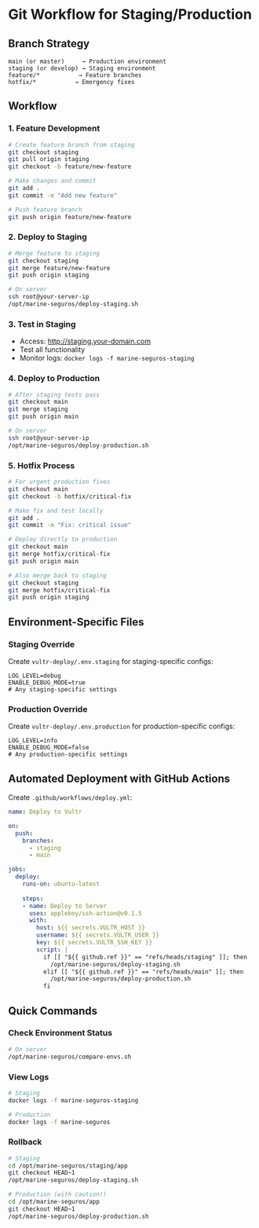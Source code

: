 # Git Workflow for Staging/Production

## Branch Strategy

```
main (or master)     → Production environment
staging (or develop) → Staging environment  
feature/*           → Feature branches
hotfix/*           → Emergency fixes
```

## Workflow

### 1. Feature Development
```bash
# Create feature branch from staging
git checkout staging
git pull origin staging
git checkout -b feature/new-feature

# Make changes and commit
git add .
git commit -m "Add new feature"

# Push feature branch
git push origin feature/new-feature
```

### 2. Deploy to Staging
```bash
# Merge feature to staging
git checkout staging
git merge feature/new-feature
git push origin staging

# On server
ssh root@your-server-ip
/opt/marine-seguros/deploy-staging.sh
```

### 3. Test in Staging
- Access: http://staging.your-domain.com
- Test all functionality
- Monitor logs: `docker logs -f marine-seguros-staging`

### 4. Deploy to Production
```bash
# After staging tests pass
git checkout main
git merge staging
git push origin main

# On server
ssh root@your-server-ip
/opt/marine-seguros/deploy-production.sh
```

### 5. Hotfix Process
```bash
# For urgent production fixes
git checkout main
git checkout -b hotfix/critical-fix

# Make fix and test locally
git add .
git commit -m "Fix: critical issue"

# Deploy directly to production
git checkout main
git merge hotfix/critical-fix
git push origin main

# Also merge back to staging
git checkout staging
git merge hotfix/critical-fix
git push origin staging
```

## Environment-Specific Files

### Staging Override
Create `vultr-deploy/.env.staging` for staging-specific configs:
```env
LOG_LEVEL=debug
ENABLE_DEBUG_MODE=true
# Any staging-specific settings
```

### Production Override
Create `vultr-deploy/.env.production` for production-specific configs:
```env
LOG_LEVEL=info
ENABLE_DEBUG_MODE=false
# Any production-specific settings
```

## Automated Deployment with GitHub Actions

Create `.github/workflows/deploy.yml`:
```yaml
name: Deploy to Vultr

on:
  push:
    branches:
      - staging
      - main

jobs:
  deploy:
    runs-on: ubuntu-latest
    
    steps:
    - name: Deploy to Server
      uses: appleboy/ssh-action@v0.1.5
      with:
        host: ${{ secrets.VULTR_HOST }}
        username: ${{ secrets.VULTR_USER }}
        key: ${{ secrets.VULTR_SSH_KEY }}
        script: |
          if [[ "${{ github.ref }}" == "refs/heads/staging" ]]; then
            /opt/marine-seguros/deploy-staging.sh
          elif [[ "${{ github.ref }}" == "refs/heads/main" ]]; then
            /opt/marine-seguros/deploy-production.sh
          fi
```

## Quick Commands

### Check Environment Status
```bash
# On server
/opt/marine-seguros/compare-envs.sh
```

### View Logs
```bash
# Staging
docker logs -f marine-seguros-staging

# Production
docker logs -f marine-seguros
```

### Rollback
```bash
# Staging
cd /opt/marine-seguros/staging/app
git checkout HEAD~1
/opt/marine-seguros/deploy-staging.sh

# Production (with caution!)
cd /opt/marine-seguros/app
git checkout HEAD~1
/opt/marine-seguros/deploy-production.sh
```